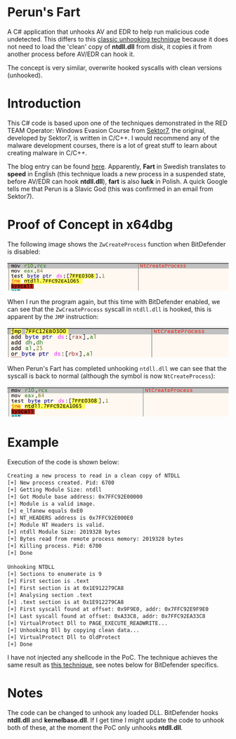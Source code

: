 # Perun's Fart
A C# application that unhooks AV and EDR to help run malicious code undetected. This differs to this [classic unhooking technique](https://github.com/plackyhacker/Unhook-BitDefender) because it does not need to load the 'clean' copy of **ntdll.dll** from disk, it copies it from another process before AV/EDR can hook it.

The concept is very similar, overwrite hooked syscalls with clean versions (unhooked).

# Introduction
This C# code is based upon one of the techniques demonstrated in the RED TEAM Operator: Windows Evasion Course from [Sektor7](https://institute.sektor7.net), the original, developed by Sektor7, is written in C/C++. I would recommend any of the malware development courses, there is a lot of great stuff to learn about creating malware in C/C++.

The blog entry can be found [here](https://blog.sektor7.net/#!res/2021/perunsfart.md). Apparently, **Fart** in Swedish translates to **speed** in English (this technique loads a new process in a suspended state, before AV/EDR can hook **ntdll.dll**), **fart** is also **luck** in Polish. A quick Google tells me that Perun is a Slavic God (this was confirmed in an email from Sektor7).

# Proof of Concept in x64dbg

The following image shows the `ZwCreateProcess` function when BitDefender is disabled:

![Disabled](https://github.com/plackyhacker/Peruns-Fart/blob/main/disabled.png?raw=true)

When I run the program again, but this time with BitDefender enabled, we can see that the `ZwCreateProcess` syscall in `ntdll.dll` is hooked, this is apparent by the `JMP` instruction:

![Enabled](https://github.com/plackyhacker/Peruns-Fart/blob/main/enabled.png?raw=true)

When Perun's Fart has completed unhooking `ntdll.dll` we can see that the syscall is back to normal (although the symbol is now `NtCreateProcess`):

![Unhooked](https://github.com/plackyhacker/Peruns-Fart/blob/main/unhooked.png?raw=true)

# Example
 
Execution of the code is shown below:

```
Creating a new process to read in a clean copy of NTDLL
[+] New process created. Pid: 6700
[+] Getting Module Size: ntdll
[+] Got Module base address: 0x7FFC92E00000
[+] Module is a valid image.
[+] e_lfanew equals 0xE0
[+] NT_HEADERS address is 0x7FFC92E000E0
[+] Module NT Headers is valid.
[+] ntdll Module Size: 2019328 bytes
[+] Bytes read from remote process memory: 2019328 bytes
[+] Killing process. Pid: 6700
[+] Done

Unhooking NTDLL
[+] Sections to enumerate is 9
[+] First section is .text
[+] First section is at 0x1E912279CA8
[+] Analysing section .text
[+] .text section is at 0x1E912279CA8
[+] First syscall found at offset: 0x9F9E0, addr: 0x7FFC92E9F9E0
[+] Last syscall found at offset: 0xA33C8, addr: 0x7FFC92EA33C8
[+] VirtualProtect Dll to PAGE_EXECUTE_READWRITE...
[+] Unhooking Dll by copying clean data...
[+] VirtualProtect Dll to OldProtect
[+] Done
```

I have not injected any shellcode in the PoC. The technique achieves the same result as [this technique](https://github.com/plackyhacker/Unhook-BitDefender), see notes below for BitDefender specifics.

# Notes

The code can be changed to unhook any loaded DLL. BitDefender hooks **ntdll.dll** and **kernelbase.dll**. If I get time I might update the code to unhook both of these, at the moment the PoC only unhooks **ntdll.dll**.
